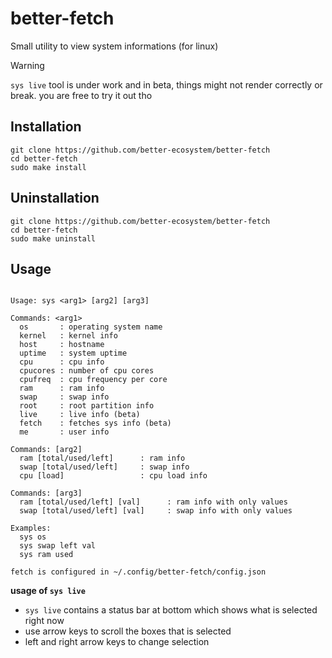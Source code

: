 # better-fetch
Small utility to view system informations (for linux)

>[!WARNING]
>`sys live` tool is under work and in beta, things might not render correctly or break. you are free to try it out tho

## Installation

```fish
git clone https://github.com/better-ecosystem/better-fetch
cd better-fetch
sudo make install
```

## Uninstallation
```fish
git clone https://github.com/better-ecosystem/better-fetch
cd better-fetch
sudo make uninstall
```

## Usage
```

Usage: sys <arg1> [arg2] [arg3]

Commands: <arg1>
  os       : operating system name
  kernel   : kernel info
  host     : hostname
  uptime   : system uptime
  cpu      : cpu info
  cpucores : number of cpu cores
  cpufreq  : cpu frequency per core
  ram      : ram info
  swap     : swap info
  root     : root partition info
  live     : live info (beta)
  fetch    : fetches sys info (beta)
  me       : user info

Commands: [arg2]
  ram [total/used/left]      : ram info
  swap [total/used/left]     : swap info
  cpu [load]                 : cpu load info

Commands: [arg3]
  ram [total/used/left] [val]      : ram info with only values
  swap [total/used/left] [val]     : swap info with only values

Examples:
  sys os
  sys swap left val
  sys ram used

fetch is configured in ~/.config/better-fetch/config.json
```

**usage of `sys live`**
- `sys live` contains a status bar at bottom which shows what is selected right now
- use arrow keys to scroll the boxes that is selected
- left and right arrow keys to change selection

